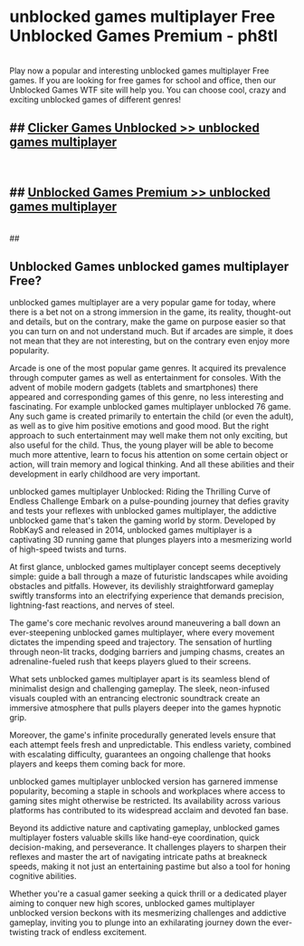 # unblocked games multiplayer Free Unblocked Games Premium - ph8tl <br>
<br>
Play now a popular and interesting unblocked games multiplayer Free games. If you are looking for free games for school and office, then our Unblocked Games WTF site will help you. You can choose cool, crazy and exciting unblocked games of different genres!


## ##  [Clicker Games Unblocked >> unblocked games multiplayer](http://freeplayer.one?title=unblocked_games_multiplayer&ref=M1)
  <br>

##  ## [Unblocked Games Premium >> unblocked games multiplayer](http://freeplayer.one?title=unblocked_games_multiplayer&ref=M1)
  <br>
  ##



## Unblocked Games unblocked games multiplayer Free?

unblocked games multiplayer are a very popular game for today, where there is a bet not on a strong immersion in the game, its reality, thought-out and details, but on the contrary, make the game on purpose easier so that you can turn on and not understand much. But if arcades are simple, it does not mean that they are not interesting, but on the contrary even enjoy more popularity.

Arcade is one of the most popular game genres. It acquired its prevalence through computer games as well as entertainment for consoles. With the advent of mobile modern gadgets (tablets and smartphones) there appeared and corresponding games of this genre, no less interesting and fascinating. For example unblocked games multiplayer unblocked 76 game. Any such game is created primarily to entertain the child (or even the adult), as well as to give him positive emotions and good mood. But the right approach to such entertainment may well make them not only exciting, but also useful for the child. Thus, the young player will be able to become much more attentive, learn to focus his attention on some certain object or action, will train memory and logical thinking. And all these abilities and their development in early childhood are very important.

unblocked games multiplayer Unblocked: Riding the Thrilling Curve of Endless Challenge
Embark on a pulse-pounding journey that defies gravity and tests your reflexes with unblocked games multiplayer, the addictive unblocked game that's taken the gaming world by storm. Developed by RobKayS and released in 2014, unblocked games multiplayer is a captivating 3D running game that plunges players into a mesmerizing world of high-speed twists and turns.

At first glance, unblocked games multiplayer concept seems deceptively simple: guide a ball through a maze of futuristic landscapes while avoiding obstacles and pitfalls. However, its devilishly straightforward gameplay swiftly transforms into an electrifying experience that demands precision, lightning-fast reactions, and nerves of steel.

The game's core mechanic revolves around maneuvering a ball down an ever-steepening unblocked games multiplayer, where every movement dictates the impending speed and trajectory. The sensation of hurtling through neon-lit tracks, dodging barriers and jumping chasms, creates an adrenaline-fueled rush that keeps players glued to their screens.

What sets unblocked games multiplayer apart is its seamless blend of minimalist design and challenging gameplay. The sleek, neon-infused visuals coupled with an entrancing electronic soundtrack create an immersive atmosphere that pulls players deeper into the games hypnotic grip.

Moreover, the game's infinite procedurally generated levels ensure that each attempt feels fresh and unpredictable. This endless variety, combined with escalating difficulty, guarantees an ongoing challenge that hooks players and keeps them coming back for more.

unblocked games multiplayer unblocked version has garnered immense popularity, becoming a staple in schools and workplaces where access to gaming sites might otherwise be restricted. Its availability across various platforms has contributed to its widespread acclaim and devoted fan base.

Beyond its addictive nature and captivating gameplay, unblocked games multiplayer fosters valuable skills like hand-eye coordination, quick decision-making, and perseverance. It challenges players to sharpen their reflexes and master the art of navigating intricate paths at breakneck speeds, making it not just an entertaining pastime but also a tool for honing cognitive abilities.

Whether you're a casual gamer seeking a quick thrill or a dedicated player aiming to conquer new high scores, unblocked games multiplayer unblocked version beckons with its mesmerizing challenges and addictive gameplay, inviting you to plunge into an exhilarating journey down the ever-twisting track of endless excitement.